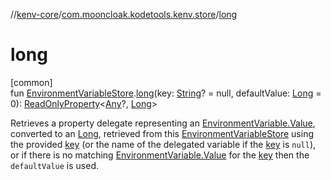 //[kenv-core](../../index.md)/[com.mooncloak.kodetools.kenv.store](index.md)/[long](long.md)

# long

[common]\
fun [EnvironmentVariableStore](-environment-variable-store/index.md).[long](long.md)(key: [String](https://kotlinlang.org/api/core/kotlin-stdlib/kotlin/-string/index.html)? = null, defaultValue: [Long](https://kotlinlang.org/api/core/kotlin-stdlib/kotlin/-long/index.html) = 0): [ReadOnlyProperty](https://kotlinlang.org/api/core/kotlin-stdlib/kotlin.properties/-read-only-property/index.html)&lt;[Any](https://kotlinlang.org/api/core/kotlin-stdlib/kotlin/-any/index.html)?, [Long](https://kotlinlang.org/api/core/kotlin-stdlib/kotlin/-long/index.html)&gt;

Retrieves a property delegate representing an [EnvironmentVariable.Value](../com.mooncloak.kodetools.kenv/-environment-variable/-value/index.md), converted to an [Long](https://kotlinlang.org/api/core/kotlin-stdlib/kotlin/-long/index.html), retrieved from this [EnvironmentVariableStore](-environment-variable-store/index.md) using the provided [key](long.md) (or the name of the delegated variable if the [key](long.md) is `null`), or if there is no matching [EnvironmentVariable.Value](../com.mooncloak.kodetools.kenv/-environment-variable/-value/index.md) for the [key](long.md) then the `defaultValue` is used.

